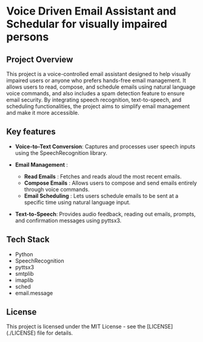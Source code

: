 # Voice Driven Email Assistant and Schedular for visually impaired persons
## Project Overview
This project is a voice-controlled email assistant designed to help visually impaired users or anyone who prefers hands-free email management. It allows users to read, compose, and schedule emails using natural language voice commands, and also includes a spam detection feature to ensure email security. By integrating speech recognition, text-to-speech, and scheduling functionalities, the project aims to simplify email management and make it more accessible.

## Key features
+ **Voice-to-Text Conversion**: Captures and processes user speech inputs using the SpeechRecognition library.

+ **Email Management** :
  + **Read Emails** : Fetches and reads aloud the most recent emails.
  + **Compose Emails** : Allows users to compose and send emails entirely through voice commands.
  + **Email Scheduling** : Lets users schedule emails to be sent at a specific time using natural language input.

+ **Text-to-Speech**: Provides audio feedback, reading out emails, prompts, and confirmation messages using pyttsx3.

## Tech Stack
+ Python
+ SpeechRecognition
+ pyttsx3
+ smtplib
+ imaplib
+ sched
+ email.message


## License
This project is licensed under the MIT License - see the [LICENSE] (./LICENSE) file for details.
